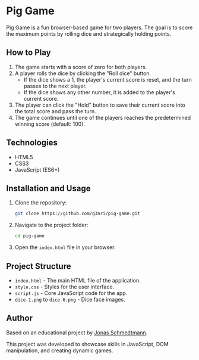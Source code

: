 # Pig Game

Pig Game is a fun browser-based game for two players. The goal is to score the maximum points by rolling dice and strategically holding points.

## How to Play

1. The game starts with a score of zero for both players.
2. A player rolls the dice by clicking the "Roll dice" button.
   - If the dice shows a 1, the player's current score is reset, and the turn passes to the next player.
   - If the dice shows any other number, it is added to the player's current score.
3. The player can click the "Hold" button to save their current score into the total score and pass the turn.
4. The game continues until one of the players reaches the predetermined winning score (default: 100).


## Technologies

- HTML5
- CSS3
- JavaScript (ES6+)

## Installation and Usage

1. Clone the repository:

   ```bash
   git clone https://github.com/g3nri/pig-game.git
   ```

2. Navigate to the project folder:

   ```bash
   cd pig-game
   ```

3. Open the `index.html` file in your browser.

## Project Structure

- `index.html` - The main HTML file of the application.
- `style.css` - Styles for the user interface.
- `script.js` - Core JavaScript code for the app.
- `dice-1.png` to `dice-6.png` - Dice face images.

## Author

Based on an educational project by [Jonas Schmedtmann](https://twitter.com/jonasschmedtman).

This project was developed to showcase skills in JavaScript, DOM manipulation, and creating dynamic games.

